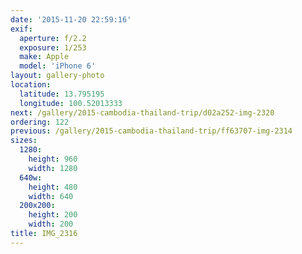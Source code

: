 ```yaml
---
date: '2015-11-20 22:59:16'
exif:
  aperture: f/2.2
  exposure: 1/253
  make: Apple
  model: 'iPhone 6'
layout: gallery-photo
location:
  latitude: 13.795195
  longitude: 100.52013333
next: /gallery/2015-cambodia-thailand-trip/d02a252-img-2320
ordering: 122
previous: /gallery/2015-cambodia-thailand-trip/ff63707-img-2314
sizes:
  1280:
    height: 960
    width: 1280
  640w:
    height: 480
    width: 640
  200x200:
    height: 200
    width: 200
title: IMG_2316
---
```

